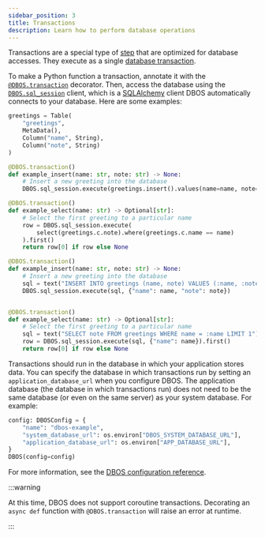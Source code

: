 ```yaml
---
sidebar_position: 3
title: Transactions
description: Learn how to perform database operations
---
```


Transactions are a special type of [step](./step-tutorial.md) that are optimized for database accesses.
They execute as a single [database transaction](https://en.wikipedia.org/wiki/Database_transaction).

To make a Python function a transaction, annotate it with the [`@DBOS.transaction`](../reference/decorators.md#transaction) decorator.
Then, access the database using the [`DBOS.sql_session`](../reference/contexts.md#sql_session) client, which is a [SQLAlchemy](https://www.sqlalchemy.org/) client DBOS automatically connects to your database.
Here are some examples:

<Tabs groupId="database-clients">
<TabItem value="sqlalchemy" label="SQLAlchemy">

```python
greetings = Table(
    "greetings", 
    MetaData(), 
    Column("name", String), 
    Column("note", String)
)

@DBOS.transaction()
def example_insert(name: str, note: str) -> None:
    # Insert a new greeting into the database
    DBOS.sql_session.execute(greetings.insert().values(name=name, note=note))

@DBOS.transaction()
def example_select(name: str) -> Optional[str]:
    # Select the first greeting to a particular name
    row = DBOS.sql_session.execute(
        select(greetings.c.note).where(greetings.c.name == name)
    ).first()
    return row[0] if row else None
```

</TabItem>
<TabItem value="raw" label="Raw SQL">

```python
@DBOS.transaction()
def example_insert(name: str, note: str) -> None:
    # Insert a new greeting into the database
    sql = text("INSERT INTO greetings (name, note) VALUES (:name, :note)")
    DBOS.sql_session.execute(sql, {"name": name, "note": note})


@DBOS.transaction()
def example_select(name: str) -> Optional[str]:
    # Select the first greeting to a particular name
    sql = text("SELECT note FROM greetings WHERE name = :name LIMIT 1")
    row = DBOS.sql_session.execute(sql, {"name": name}).first()
    return row[0] if row else None
```

</TabItem>
</Tabs>

Transactions should run in the database in which your application stores data.
You can specify the database in which transactions run by setting an `application_database_url` when you configure DBOS.
The application database (the database in which transactions run) does not need to be the same database (or even on the same server) as your system database.
For example:

```python
config: DBOSConfig = {
    "name": "dbos-example",
    "system_database_url": os.environ["DBOS_SYSTEM_DATABASE_URL"],
    "application_database_url": os.environ["APP_DATABASE_URL"],
}
DBOS(config=config)
```

For more information, see the [DBOS configuration reference](../reference/configuration.md).

:::warning

At this time, DBOS does not support coroutine transactions. 
Decorating an `async def` function with `@DBOS.transaction` will raise an error at runtime.

:::
